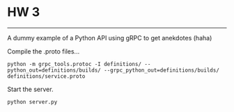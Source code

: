# HW 3
________________________________________________________________________________________

A dummy example of a Python API using gRPC to get anekdotes (haha)


Compile the .proto files...
```
python -m grpc_tools.protoc -I definitions/ --python_out=definitions/builds/ --grpc_python_out=definitions/builds/ definitions/service.proto
```

Start the server.
```
python server.py 
```

